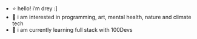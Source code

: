 - ⭐️ hello! i’m drey :]
- 🧠 i am interested in programming, art, mental health, nature and climate tech
- 🌱 i am currently learning full stack with 100Devs

<!---
dreymotoh/dreymotoh is a ✨ special ✨ repository because its `README.md` (this file) appears on your GitHub profile.
You can click the Preview link to take a look at your changes.
--->
